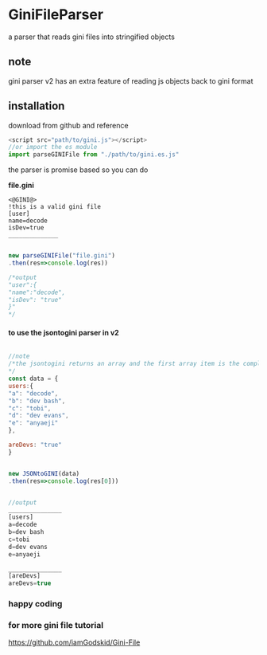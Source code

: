 # GiniFileParser
a parser that reads gini files into stringified objects


## note
gini parser v2 has an extra  feature of reading  js objects back to gini format

## installation
download from github and reference

```javascript
<script src="path/to/gini.js"></script>
//or import the es module
import parseGINIFile from "./path/to/gini.es.js"
```

the parser is promise based so you can do

**file.gini**
```gini
<@GINI@>
!this is a valid gini file
[user]
name=decode
isDev=true
______________

```


```javascript

new parseGINIFile("file.gini")
.then(res=>console.log(res))

/*output 
"user":{
"name":"decode",
"isDev": "true"
}"
*/
```

#### to use the jsontogini parser in v2
```javascript

//note
/*the jsontogini returns an array and the first array item is the complete parsed string
*/
const data = {
users:{
"a": "decode",
"b": "dev bash",
"c": "tobi",
"d": "dev evans",
"e": "anyaeji"
},

areDevs: "true"
}


new JSONtoGINI(data)
.then(res=>console.log(res[0]))


//output
_______________
[users]
a=decode
b=dev bash
c=tobi
d=dev evans
e=anyaeji

_______________
[areDevs]
areDevs=true


```





### happy coding
### for more gini file tutorial
https://github.com/iamGodskid/Gini-File
